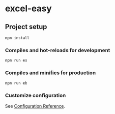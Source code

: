 # excel-easy

## Project setup
```
npm install
```

### Compiles and hot-reloads for development
```
npm run es
```

### Compiles and minifies for production
```
npm run eb
```

### Customize configuration
See [Configuration Reference](https://cli.vuejs.org/config/).
